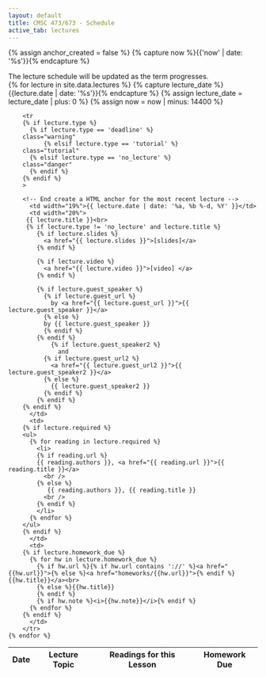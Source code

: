 ```yaml
---
layout: default
title: CMSC 473/673 - Schedule
active_tab: lectures
---
```



<!-- Create a HTML anchor for the most recent lecture -->
{% assign anchor_created = false %}
{% capture now %}{{'now' | date: '%s'}}{% endcapture %}
<!-- End create a HTML anchor for the most recent lecture -->



<div class="alert alert-info">
The lecture schedule will be updated as the term progresses.
</div>

<table class="table table-striped">
  <thead>
    <tr>
      <th>Date</th> 
      <th>Lecture Topic</th>
      <th>Readings for this Lesson</th>
      <th>Homework Due</th>
    </tr>
  </thead>
  <tbody>
    {% for lecture in site.data.lectures %}
	    <!-- Create a HTML anchor for the most recent lecture -->
	    {% capture lecture_date %}{{lecture.date | date: '%s'}}{% endcapture %}
	    {% assign lecture_date = lecture_date | plus: 0 %}
	    {% assign now = now | minus: 14400 %}

	    <tr
	    {% if lecture.type %}
	      {% if lecture.type == 'deadline' %}
		class="warning"
    	      {% elsif lecture.type == 'tutorial' %}
		class="tutorial"
	      {% elsif lecture.type == 'no_lecture' %}
		class="danger"
	      {% endif %}
	    {% endif %}
	    >

	    <!-- End create a HTML anchor for the most recent lecture -->
	      <td width="19%">{{ lecture.date | date: '%a, %b %-d, %Y' }}</td>
	      <td width="20%">
		 {{ lecture.title }}<br>
		 {% if lecture.type != 'no_lecture' and lecture.title %}
			{% if lecture.slides %}
			  <a href="{{ lecture.slides }}">[slides]</a>
			{% endif %}

			{% if lecture.video %}
			  <a href="{{ lecture.video }}">[video] </a>
			{% endif %}

			{% if lecture.guest_speaker %}
			  {% if lecture.guest_url %}
			    by <a href="{{ lecture.guest_url }}">{{ lecture.guest_speaker }}</a> 
			  {% else %} 
			  by {{ lecture.guest_speaker }}
			  {% endif %}
			{% endif %}
		      	{% if lecture.guest_speaker2 %}
		      	  and
			  {% if lecture.guest_url2 %}
			    <a href="{{ lecture.guest_url2 }}">{{ lecture.guest_speaker2 }}</a> 
			  {% else %} 
			    {{ lecture.guest_speaker2 }}
			  {% endif %}
			{% endif %}
		{% endif %}
	      </td>
	      <td>
		{% if lecture.required %} 
		<ul>
		  {% for reading in lecture.required %}
		    <li>
		    {% if reading.url %}
			{{ reading.authors }}, <a href="{{ reading.url }}">{{ reading.title }}</a> 
		      <br />
		    {% else %}
		       {{ reading.authors }}, {{ reading.title }} 
		      <br />
		    {% endif %}
		    </li>
		  {% endfor %}
		</ul>
		{% endif %}
	      </td>    
	      <td>
		{% if lecture.homework_due %} 
		  {% for hw in lecture.homework_due %}
		    {% if hw.url %}{% if hw.url contains '://' %}<a href="{{hw.url}}">{% else %}<a href="homeworks/{{hw.url}}">{% endif %}{{hw.title}}</a><br>
		    {% else %}{{hw.title}} 
		    {% endif %}
		    {% if hw.note %}<i>{{hw.note}}</i>{% endif %}
		  {% endfor %}
		{% endif %}
	      </td>
	    </tr>
    {% endfor %}
    
  </tbody>
</table>

